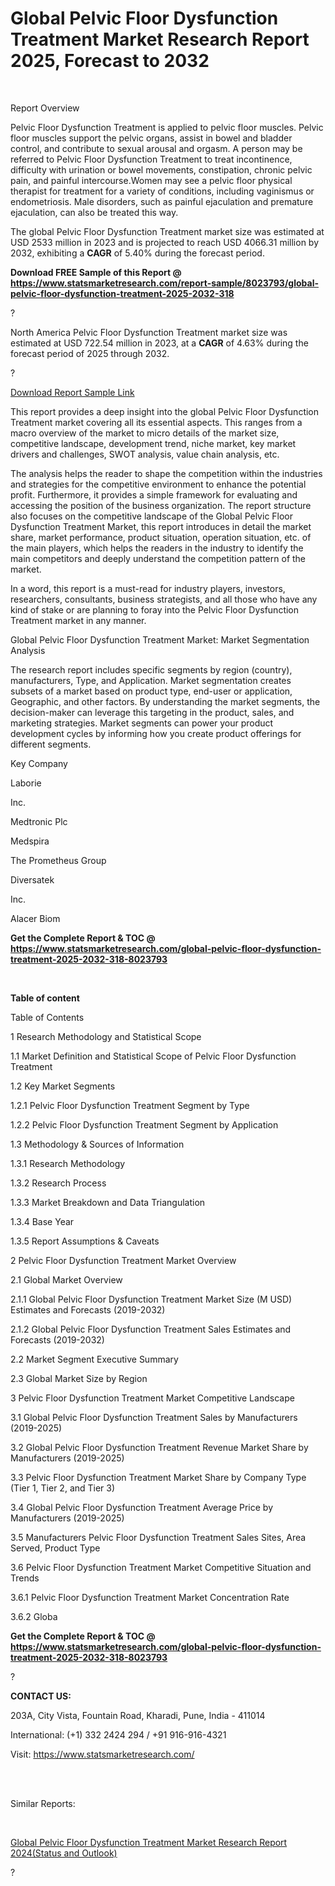 <h1>Global Pelvic Floor Dysfunction Treatment Market Research Report 2025, Forecast to 2032</h1><br/><p>Report Overview</p>
 
 
 
 <p>Pelvic Floor Dysfunction Treatment is applied to pelvic floor muscles. Pelvic floor muscles support the pelvic organs, assist in bowel and bladder control, and contribute to sexual arousal and orgasm. A person may be referred to Pelvic Floor Dysfunction Treatment to treat incontinence, difficulty with urination or bowel movements, constipation, chronic pelvic pain, and painful intercourse.Women may see a pelvic floor physical therapist for treatment for a variety of conditions, including vaginismus or endometriosis. Male disorders, such as painful ejaculation and premature ejaculation, can also be treated this way.</p>
 
 
 
 <p>The global Pelvic Floor Dysfunction Treatment market size was estimated at USD 2533 million in 2023 and is projected to reach USD 4066.31 million by 2032, exhibiting a <strong>CAGR</strong> of 5.40% during the forecast period.</p>
 
 
 
 <div><b>Download FREE Sample of this Report @ <a href="https://www.statsmarketresearch.com/download-free-sample/8023793/global-pelvic-floor-dysfunction-treatment-2025-2032-318">https://www.statsmarketresearch.com/report-sample/8023793/global-pelvic-floor-dysfunction-treatment-2025-2032-318</a></b></div>
 
 
 
 <p>? </p>
 
 
 
 <p>North America Pelvic Floor Dysfunction Treatment market size was estimated at USD 722.54 million in 2023, at a <strong>CAGR</strong> of 4.63% during the forecast period of 2025 through 2032.</p>
 
 
 
 <p>? </p>
 
 
 
 <p><a href="https://www.statsmarketresearch.com/download-free-sample/8023793/global-pelvic-floor-dysfunction-treatment-2025-2032-318">Download Report Sample Link</a></p>
 
 
 
 <p>This report provides a deep insight into the global Pelvic Floor Dysfunction Treatment market covering all its essential aspects. This ranges from a macro overview of the market to micro details of the market size, competitive landscape, development trend, niche market, key market drivers and challenges, SWOT analysis, value chain analysis, etc.</p>
 
 
 
 <p>The analysis helps the reader to shape the competition within the industries and strategies for the competitive environment to enhance the potential profit. Furthermore, it provides a simple framework for evaluating and accessing the position of the business organization. The report structure also focuses on the competitive landscape of the Global Pelvic Floor Dysfunction Treatment Market, this report introduces in detail the market share, market performance, product situation, operation situation, etc. of the main players, which helps the readers in the industry to identify the main competitors and deeply understand the competition pattern of the market.</p>
 
 
 
 <p>In a word, this report is a must-read for industry players, investors, researchers, consultants, business strategists, and all those who have any kind of stake or are planning to foray into the Pelvic Floor Dysfunction Treatment market in any manner.</p>
 
 
 
 <p>Global Pelvic Floor Dysfunction Treatment Market: Market Segmentation Analysis</p>
 
 
 
 <p>The research report includes specific segments by region (country), manufacturers, Type, and Application. Market segmentation creates subsets of a market based on product type, end-user or application, Geographic, and other factors. By understanding the market segments, the decision-maker can leverage this targeting in the product, sales, and marketing strategies. Market segments can power your product development cycles by informing how you create product offerings for different segments.</p>
 
 
 
 <p>Key Company</p>
 
 
 
 <p>Laborie</p>
 
 
 
 <p>Inc.</p>
 
 
 
 <p>Medtronic Plc</p>
 
 
 
 <p>Medspira</p>
 
 
 
 <p>The Prometheus Group</p>
 
 
 
 <p>Diversatek</p>
 
 
 
 <p>Inc.</p>
 
 
 
 <p>Alacer Biom</p>
 
 
 
 <div><b>Get the Complete Report & TOC @ <a href="https://www.statsmarketresearch.com/global-pelvic-floor-dysfunction-treatment-2025-2032-318-8023793">https://www.statsmarketresearch.com/global-pelvic-floor-dysfunction-treatment-2025-2032-318-8023793</a></b></div>
 
 
 
 <p><br />
 
 <b>Table of content</b></p>
 
 
 
 <p>Table of Contents<br />
 
 1 Research Methodology and Statistical Scope<br />
 
 1.1 Market Definition and Statistical Scope of Pelvic Floor Dysfunction Treatment<br />
 
 1.2 Key Market Segments<br />
 
 1.2.1 Pelvic Floor Dysfunction Treatment Segment by Type<br />
 
 1.2.2 Pelvic Floor Dysfunction Treatment Segment by Application<br />
 
 1.3 Methodology & Sources of Information<br />
 
 1.3.1 Research Methodology<br />
 
 1.3.2 Research Process<br />
 
 1.3.3 Market Breakdown and Data Triangulation<br />
 
 1.3.4 Base Year<br />
 
 1.3.5 Report Assumptions & Caveats<br />
 
 2 Pelvic Floor Dysfunction Treatment Market Overview<br />
 
 2.1 Global Market Overview<br />
 
 2.1.1 Global Pelvic Floor Dysfunction Treatment Market Size (M USD) Estimates and Forecasts (2019-2032)<br />
 
 2.1.2 Global Pelvic Floor Dysfunction Treatment Sales Estimates and Forecasts (2019-2032)<br />
 
 2.2 Market Segment Executive Summary<br />
 
 2.3 Global Market Size by Region<br />
 
 3 Pelvic Floor Dysfunction Treatment Market Competitive Landscape<br />
 
 3.1 Global Pelvic Floor Dysfunction Treatment Sales by Manufacturers (2019-2025)<br />
 
 3.2 Global Pelvic Floor Dysfunction Treatment Revenue Market Share by Manufacturers (2019-2025)<br />
 
 3.3 Pelvic Floor Dysfunction Treatment Market Share by Company Type (Tier 1, Tier 2, and Tier 3)<br />
 
 3.4 Global Pelvic Floor Dysfunction Treatment Average Price by Manufacturers (2019-2025)<br />
 
 3.5 Manufacturers Pelvic Floor Dysfunction Treatment Sales Sites, Area Served, Product Type<br />
 
 3.6 Pelvic Floor Dysfunction Treatment Market Competitive Situation and Trends<br />
 
 3.6.1 Pelvic Floor Dysfunction Treatment Market Concentration Rate<br />
 
 3.6.2 Globa</p>
 
 
 
 <div><b>Get the Complete Report & TOC @ <a href="https://www.statsmarketresearch.com/global-pelvic-floor-dysfunction-treatment-2025-2032-318-8023793">https://www.statsmarketresearch.com/global-pelvic-floor-dysfunction-treatment-2025-2032-318-8023793</a></b></div>
 
 
 
 <p>? </p>
 
 
 
 <p><b>CONTACT US:</b><br />
 
 203A, City Vista, Fountain Road, Kharadi, Pune, India - 411014<br />
 
 International: (+1) 332 2424 294 / +91 916-916-4321<br />
 
 Visit: <a href="https://www.statsmarketresearch.com/">https://www.statsmarketresearch.com/</a><br />
 
 <br />
 
 <br />
 
 Similar Reports:<br />
 
 <br />
 
 <a href="https://www.statsmarketresearch.com/global-pelvic-floor-dysfunction-treatment-2024-912-7913503">Global Pelvic Floor Dysfunction Treatment Market Research Report 2024(Status and Outlook)</a><br />
 
 ? </p>